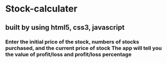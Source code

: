 # Stock-calculater
<h2>built by using html5, css3, javascript</h2>
<h3>Enter the initial price of the stock, numbers of stocks purchased, and the current price of stock The app will tell you the value of profit/loss and profit/loss percentage</h3>
